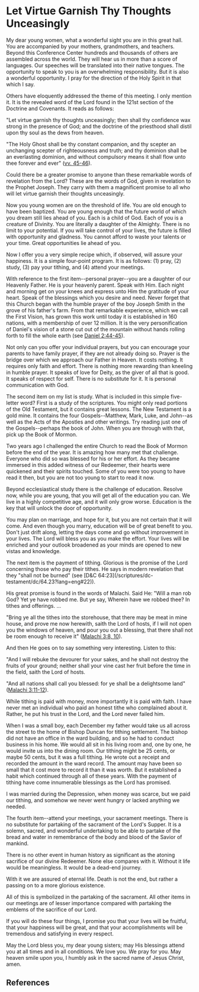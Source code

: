 # Let Virtue Garnish Thy Thoughts Unceasingly

My dear young women, what a wonderful sight you are in this great hall. You
are accompanied by your mothers, grandmothers, and teachers. Beyond this
Conference Center hundreds and thousands of others are assembled across the
world. They will hear us in more than a score of languages. Our speeches will
be translated into their native tongues. The opportunity to speak to you is an
overwhelming responsibility. But it is also a wonderful opportunity. I pray
for the direction of the Holy Spirit in that which I say.

Others have eloquently addressed the theme of this meeting. I only mention it.
It is the revealed word of the Lord found in the 121st section of the Doctrine
and Covenants. It reads as follows:

"Let virtue garnish thy thoughts unceasingly; then shall thy confidence wax
strong in the presence of God; and the doctrine of the priesthood shall distil
upon thy soul as the dews from heaven.

"The Holy Ghost shall be thy constant companion, and thy scepter an unchanging
scepter of righteousness and truth; and thy dominion shall be an everlasting
dominion, and without compulsory means it shall flow unto thee forever and
ever" ([vv. 45-46](/scriptures/dc-testament/dc/121.45-46?lang=eng#44)).

Could there be a greater promise to anyone than these remarkable words of
revelation from the Lord? These are the words of God, given in revelation to
the Prophet Joseph. They carry with them a magnificent promise to all who will
let virtue garnish their thoughts unceasingly.

Now you young women are on the threshold of life. You are old enough to have
been baptized. You are young enough that the future world of which you dream
still lies ahead of you. Each is a child of God. Each of you is a creature of
Divinity. You are literally a daughter of the Almighty. There is no limit to
your potential. If you will take control of your lives, the future is filled
with opportunity and gladness. You cannot afford to waste your talents or your
time. Great opportunities lie ahead of you.

Now I offer you a very simple recipe which, if observed, will assure your
happiness. It is a simple four-point program. It is as follows: (1) pray, (2)
study, (3) pay your tithing, and (4) attend your meetings.

With reference to the first item--personal prayer--you are a daughter of our
Heavenly Father. He is your heavenly parent. Speak with Him. Each night and
morning get on your knees and express unto Him the gratitude of your heart.
Speak of the blessings which you desire and need. Never forget that this
Church began with the humble prayer of the boy Joseph Smith in the grove of
his father's farm. From that remarkable experience, which we call the First
Vision, has grown this work until today it is established in 160 nations, with
a membership of over 12 million. It is the very personification of Daniel's
vision of a stone cut out of the mountain without hands rolling forth to fill
the whole earth (see [Daniel
2:44-45](/scriptures/ot/dan/2.44-45?lang=eng#43)).

Not only can you offer your individual prayers, but you can encourage your
parents to have family prayer, if they are not already doing so. Prayer is the
bridge over which we approach our Father in Heaven. It costs nothing. It
requires only faith and effort. There is nothing more rewarding than kneeling
in humble prayer. It speaks of love for Deity, as the giver of all that is
good. It speaks of respect for self. There is no substitute for it. It is
personal communication with God.

The second item on my list is study. What is included in this simple five-
letter word? First is a study of the scriptures. You might only read portions
of the Old Testament, but it contains great lessons. The New Testament is a
gold mine. It contains the four Gospels--Matthew, Mark, Luke, and John--as
well as the Acts of the Apostles and other writings. Try reading just one of
the Gospels--perhaps the book of John. When you are through with that, pick up
the Book of Mormon.

Two years ago I challenged the entire Church to read the Book of Mormon before
the end of the year. It is amazing how many met that challenge. Everyone who
did so was blessed for his or her effort. As they became immersed in this
added witness of our Redeemer, their hearts were quickened and their spirits
touched. Some of you were too young to have read it then, but you are not too
young to start to read it now.

Beyond ecclesiastical study there is the challenge of education. Resolve now,
while you are young, that you will get all of the education you can. We live
in a highly competitive age, and it will only grow worse. Education is the key
that will unlock the door of opportunity.

You may plan on marriage, and hope for it, but you are not certain that it
will come. And even though you marry, education will be of great benefit to
you. Don't just drift along, letting the days come and go without improvement
in your lives. The Lord will bless you as you make the effort. Your lives will
be enriched and your outlook broadened as your minds are opened to new vistas
and knowledge.

The next item is the payment of tithing. Glorious is the promise of the Lord
concerning those who pay their tithes. He says in modern revelation that they
"shall not be burned" (see [D&amp;C 64:23](/scriptures/dc-
testament/dc/64.23?lang=eng#22)).

His great promise is found in the words of Malachi. Said He: "Will a man rob
God? Yet ye have robbed me. But ye say, Wherein have we robbed thee? In tithes
and offerings. ...

"Bring ye all the tithes into the storehouse, that there may be meat in mine
house, and prove me now herewith, saith the Lord of hosts, if I will not open
you the windows of heaven, and pour you out a blessing, that there shall not
be room enough to receive it" ([Malachi 3:8,
10](/scriptures/ot/mal/3.8,10?lang=eng#7)).

And then He goes on to say something very interesting. Listen to this:

"And I will rebuke the devourer for your sakes, and he shall not destroy the
fruits of your ground; neither shall your vine cast her fruit before the time
in the field, saith the Lord of hosts.

"And all nations shall call you blessed: for ye shall be a delightsome land"
([Malachi 3:11-12](/scriptures/ot/mal/3.11-12?lang=eng#10)).

While tithing is paid with money, more importantly it is paid with faith. I
have never met an individual who paid an honest tithe who complained about it.
Rather, he put his trust in the Lord, and the Lord never failed him.

When I was a small boy, each December my father would take us all across the
street to the home of Bishop Duncan for tithing settlement. The bishop did not
have an office in the ward building, and so he had to conduct business in his
home. We would all sit in his living room and, one by one, he would invite us
into the dining room. Our tithing might be 25 cents, or maybe 50 cents, but it
was a full tithing. He wrote out a receipt and recorded the amount in the ward
record. The amount may have been so small that it cost more to record it than
it was worth. But it established a habit which continued through all of these
years. With the payment of tithing have come innumerable blessings as the Lord
has promised.

I was married during the Depression, when money was scarce, but we paid our
tithing, and somehow we never went hungry or lacked anything we needed.

The fourth item--attend your meetings, your sacrament meetings. There is no
substitute for partaking of the sacrament of the Lord's Supper. It is a
solemn, sacred, and wonderful undertaking to be able to partake of the bread
and water in remembrance of the body and blood of the Savior of mankind.

There is no other event in human history as significant as the atoning
sacrifice of our divine Redeemer. None else compares with it. Without it life
would be meaningless. It would be a dead-end journey.

With it we are assured of eternal life. Death is not the end, but rather a
passing on to a more glorious existence.

All of this is symbolized in the partaking of the sacrament. All other items
in our meetings are of lesser importance compared with partaking the emblems
of the sacrifice of our Lord.

If you will do these four things, I promise you that your lives will be
fruitful, that your happiness will be great, and that your accomplishments
will be tremendous and satisfying in every respect.

May the Lord bless you, my dear young sisters; may His blessings attend you at
all times and in all conditions. We love you. We pray for you. May heaven
smile upon you, I humbly ask in the sacred name of Jesus Christ, amen.

## References

